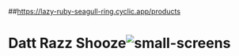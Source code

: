 ##https://lazy-ruby-seagull-ring.cyclic.app/products

# Datt Razz Shooze![small-screens](https://user-images.githubusercontent.com/6307334/194158025-18c9ed9a-1981-4375-be70-526e67c07915.png)
